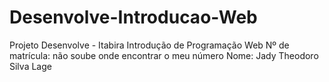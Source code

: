 # Desenvolve-Introducao-Web
Projeto Desenvolve - Itabira
Introdução de Programação Web
Nº de matrícula: não soube onde encontrar o meu número
Nome: Jady Theodoro Silva Lage
